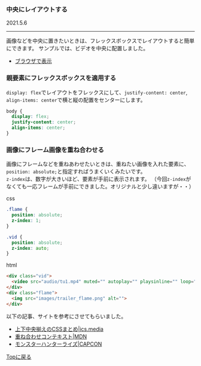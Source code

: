 ### 中央にレイアウトする 
2021.5.6

---

画像などを中央に置きたいときは、フレックスボックスでレイアウトすると簡単にできます。
サンプルでは、ビデオを中央に配置しました。

- [ブラウザで表示](../sample/monhan/index_monhan.html)

### 親要素にフレックスボックスを適用する
`display: flex`でレイアウトをフレックスにして、`justify-content: center`,
`align-items: center`で横と縦の配置をセンターにします。
```css
body {
  display: flex;
  justify-content: center;
  align-items: center;
}
```

### 画像にフレーム画像を重ね合わせる
画像にフレームなどを重ねあわせたいときは、重ねたい画像を入れた要素に、
`position: absolute;`と指定すればうまくいくみたいです。  
`z-index`は、数字が大きいほど、要素が手前に表示されます。
（今回`z-index`がなくても一応フレームが手前にできました。オリジナルと少し違いますが・・）

css
```css
.flame {
  position: absolute;
  z-index: 1;
}

.vid {
  position: absolute;
  z-index: auto;
}
```
html
```html
<div class="vid">
  <video src="audio/tu1.mp4" muted="" autoplay="" playsinline="" loop=""></video>
</div>
<div class="flame">
  <img src="images/trailer_flame.png" alt="">
</div>
```

以下の記事、サイトを参考にさせてもらいました。
- [上下中央揃えのCSSまとめ|ics.media](https://ics.media/entry/17522/)
- [重ね合わせコンテキスト|MDN](https://developer.mozilla.org/ja/docs/Web/CSS/CSS_Positioning/Understanding_z_index/The_stacking_context)
- [モンスターハンターライズ|CAPCON](https://www.capcom.co.jp/monsterhunter/rise/)


[Topに戻る](../)